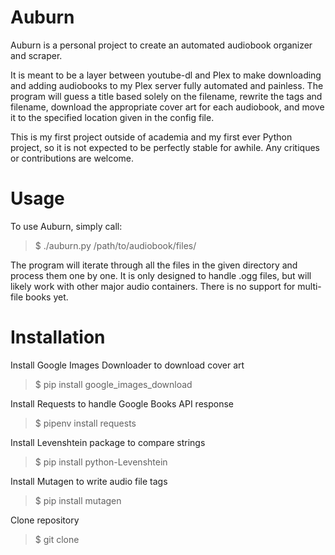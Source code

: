 # Auburn

Auburn is a personal project to create an automated audiobook organizer and scraper.

It is meant to be a layer between youtube-dl and Plex to make downloading and adding audiobooks to my Plex server fully automated and painless. The program will guess a title based solely on the filename, rewrite the tags and filename, download the appropriate cover art for each audiobook, and move it to the specified location given in the config file.

This is my first project outside of academia and my first ever Python project, so it is not expected to be perfectly stable for awhile. Any critiques or contributions are welcome.

# Usage

To use Auburn, simply call:

> $ ./auburn.py /path/to/audiobook/files/

The program will iterate through all the files in the given directory and process them one by one. It is only designed to handle .ogg files, but will likely work with other major audio containers. There is no support for multi-file books yet.

# Installation

Install Google Images Downloader to download cover art

> $ pip install google_images_download

Install Requests to handle Google Books API response

> $ pipenv install requests

Install Levenshtein package to compare strings

> $ pip install python-Levenshtein

Install Mutagen to write audio file tags

> $ pip install mutagen

Clone repository

> $ git clone 